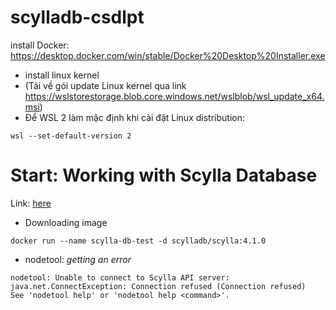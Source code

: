 # scylladb-csdlpt
install Docker: https://desktop.docker.com/win/stable/Docker%20Desktop%20Installer.exe
- install linux kernel
- (Tải về gói update Linux kernel qua link https://wslstorestorage.blob.core.windows.net/wslblob/wsl_update_x64.msi)
- Để WSL 2 làm mặc định khi cài đặt Linux distribution:
```
wsl --set-default-version 2
```
# Start: Working with Scylla Database
Link: [here](https://dev.to/j_a_o_v_c_t_r/working-with-scylla-database-3al9)
- Downloading image
```
docker run --name scylla-db-test -d scylladb/scylla:4.1.0
```
- nodetool: *getting an error*
```
nodetool: Unable to connect to Scylla API server: java.net.ConnectException: Connection refused (Connection refused)
See 'nodetool help' or 'nodetool help <command>'.
```
